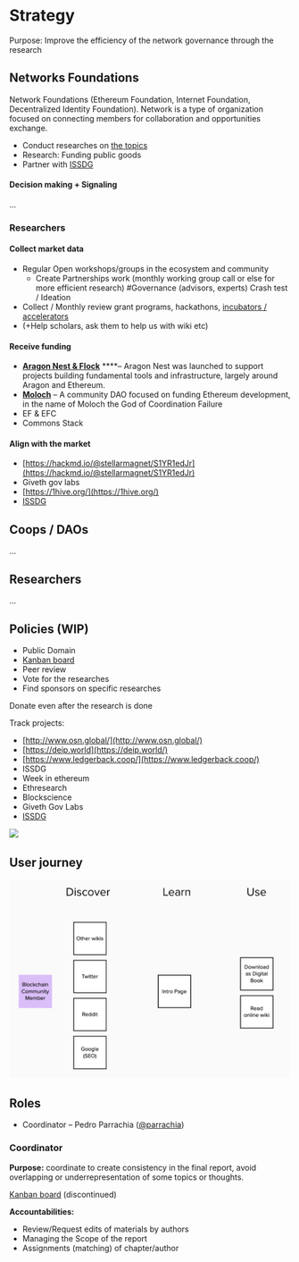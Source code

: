 # Strategy

Purpose: Improve the efficiency of the network governance through the research

## Networks Foundations

Network Foundations \(Ethereum Foundation, Internet Foundation, Decentralized Identity Foundation\). Network is a type of organization focused on connecting members for collaboration and opportunities exchange.

* Conduct researches on [the topics]()
* Research: Funding public goods
* Partner with [ISSDG](https://issdg.org/) 

#### Decision making + Signaling

...

### Researchers

#### Collect market data

* Regular Open workshops/groups in the ecosystem and community
  * Create Partnerships work \(monthly working group call or else for more efficient research\) \#Governance \(advisors, experts\) Crash test / Ideation
* Collect / Monthly review grant programs, hackathons, [incubators / accelerators](https://wiki.4irelabs.com/docs/research/blockchain-accelerators-and-incubators)
* \(+Help scholars, ask them to help us with wiki etc\)

#### Receive funding

* [**Aragon Nest & Flock**](https://github.com/aragon/nest) ****– Aragon Nest was launched to support projects building fundamental tools and infrastructure, largely around Aragon and Ethereum.
* [**Moloch**](https://molochdao.com/) – A community DAO focused on funding Ethereum development, in the name of Moloch the God of Coordination Failure
* EF & EFC
* Commons Stack

#### Align with the market

* [https://hackmd.io/@stellarmagnet/S1YR1edJr](https://hackmd.io/@stellarmagnet/S1YR1edJr)
* Giveth gov labs
* [https://1hive.org/](https://1hive.org/)
* [ISSDG](https://issdg.org/) 

## Coops / DAOs

...

## Researchers

...

## Policies \(WIP\)

* Public Domain
* [Kanban board](https://github.com/distributed-governance/network-research/issues#workspaces/research-status-5d308fff78c7c33c6adcd325/board)
* Peer review
* Vote for the researches
* Find sponsors on specific researches

Donate even after the research is done‌

Track projects:‌

* ​[http://www.osn.global/](http://www.osn.global/)​
* ​[https://deip.world](https://deip.world/)​
* ​[https://www.ledgerback.coop/](https://www.ledgerback.coop/)​
* ISSDG
* Week in ethereum
* Ethresearch
* Blockscience
* Giveth Gov Labs
* [ISSDG](https://issdg.org/) 

![](https://blobscdn.gitbook.com/v0/b/gitbook-28427.appspot.com/o/assets%2F-LgEzY5ZaBAmTU2AgjJM%2F-Ll6v1Vdx0g1bjGFVJLx%2F-Ll6v5FJ4J9aBPktSWbV%2Fimage.png?alt=media&token=c5f72750-7ab4-4c03-aac4-69e98b1c283b)



## User journey

![](../.gitbook/assets/image-11.png)

## Roles

* Coordinator – Pedro Parrachia \([@parrachia](https://twitter.com/parrachia)\)

### Coordinator

**Purpose:** coordinate to create consistency in the final report, avoid overlapping or underrepresentation of some topics or thoughts.

[Kanban board](https://trello.com/b/FN6VTD0r) \(discontinued\)

**Accountabilities:**

* Review/Request edits of materials by authors
* Managing the Scope of the report
* Assignments \(matching\) of chapter/author

